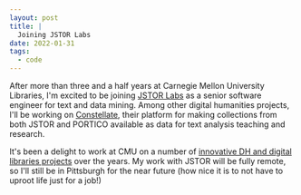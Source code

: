 ```yaml
---
layout: post
title: |
  Joining JSTOR Labs
date: 2022-01-31
tags:
  - code
---
```


After more than three and a half years at Carnegie Mellon University Libraries, I'm excited to be joining [JSTOR Labs](https://labs.jstor.org) as a senior software engineer for text and data mining.
Among other digital humanities projects, I'll be working on [Constellate](https://constellate.org/), their platform for making collections from both JSTOR and PORTICO available as data for text analysis teaching and research.

It's been a delight to work at CMU on a number of [innovative DH and digital libraries projects](/tags/cmu_dh) over the years.
My work with JSTOR will be fully remote, so I'll still be in Pittsburgh for the near future (how nice it is to not have to uproot life just for a job!)

